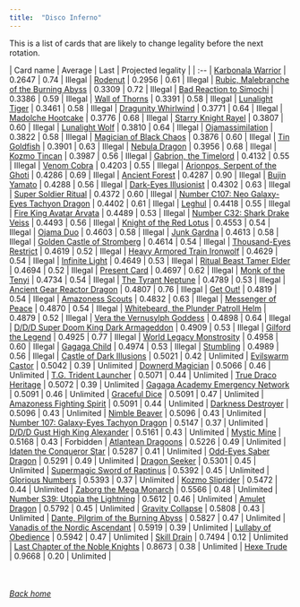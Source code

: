 ```yaml
---
title:  "Disco Inferno"
---
```


This is a list of cards that are likely to change legality before the next rotation.

| Card name | Average | Last | Projected legality |
| :-- |
[Karbonala Warrior](https://db.ygoprodeck.com/card/?search=Karbonala%20Warrior) | 0.2647 | 0.74 | Illegal |
[Rodenut](https://db.ygoprodeck.com/card/?search=Rodenut) | 0.2956 | 0.61 | Illegal |
[Rubic, Malebranche of the Burning Abyss](https://db.ygoprodeck.com/card/?search=Rubic,%20Malebranche%20of%20the%20Burning%20Abyss) | 0.3309 | 0.72 | Illegal |
[Bad Reaction to Simochi](https://db.ygoprodeck.com/card/?search=Bad%20Reaction%20to%20Simochi) | 0.3386 | 0.59 | Illegal |
[Wall of Thorns](https://db.ygoprodeck.com/card/?search=Wall%20of%20Thorns) | 0.3391 | 0.58 | Illegal |
[Lunalight Tiger](https://db.ygoprodeck.com/card/?search=Lunalight%20Tiger) | 0.3461 | 0.58 | Illegal |
[Dragunity Whirlwind](https://db.ygoprodeck.com/card/?search=Dragunity%20Whirlwind) | 0.3771 | 0.64 | Illegal |
[Madolche Hootcake](https://db.ygoprodeck.com/card/?search=Madolche%20Hootcake) | 0.3776 | 0.68 | Illegal |
[Starry Knight Rayel](https://db.ygoprodeck.com/card/?search=Starry%20Knight%20Rayel) | 0.3807 | 0.60 | Illegal |
[Lunalight Wolf](https://db.ygoprodeck.com/card/?search=Lunalight%20Wolf) | 0.3810 | 0.64 | Illegal |
[Ojamassimilation](https://db.ygoprodeck.com/card/?search=Ojamassimilation) | 0.3822 | 0.58 | Illegal |
[Magician of Black Chaos](https://db.ygoprodeck.com/card/?search=Magician%20of%20Black%20Chaos) | 0.3876 | 0.60 | Illegal |
[Tin Goldfish](https://db.ygoprodeck.com/card/?search=Tin%20Goldfish) | 0.3901 | 0.63 | Illegal |
[Nebula Dragon](https://db.ygoprodeck.com/card/?search=Nebula%20Dragon) | 0.3956 | 0.68 | Illegal |
[Kozmo Tincan](https://db.ygoprodeck.com/card/?search=Kozmo%20Tincan) | 0.3987 | 0.56 | Illegal |
[Gabrion, the Timelord](https://db.ygoprodeck.com/card/?search=Gabrion,%20the%20Timelord) | 0.4132 | 0.55 | Illegal |
[Venom Cobra](https://db.ygoprodeck.com/card/?search=Venom%20Cobra) | 0.4203 | 0.55 | Illegal |
[Arionpos, Serpent of the Ghoti](https://db.ygoprodeck.com/card/?search=Arionpos,%20Serpent%20of%20the%20Ghoti) | 0.4286 | 0.69 | Illegal |
[Ancient Forest](https://db.ygoprodeck.com/card/?search=Ancient%20Forest) | 0.4287 | 0.90 | Illegal |
[Bujin Yamato](https://db.ygoprodeck.com/card/?search=Bujin%20Yamato) | 0.4288 | 0.56 | Illegal |
[Dark-Eyes Illusionist](https://db.ygoprodeck.com/card/?search=Dark-Eyes%20Illusionist) | 0.4302 | 0.63 | Illegal |
[Super Soldier Ritual](https://db.ygoprodeck.com/card/?search=Super%20Soldier%20Ritual) | 0.4372 | 0.60 | Illegal |
[Number C107: Neo Galaxy-Eyes Tachyon Dragon](https://db.ygoprodeck.com/card/?search=Number%20C107:%20Neo%20Galaxy-Eyes%20Tachyon%20Dragon) | 0.4402 | 0.61 | Illegal |
[Leghul](https://db.ygoprodeck.com/card/?search=Leghul) | 0.4418 | 0.55 | Illegal |
[Fire King Avatar Arvata](https://db.ygoprodeck.com/card/?search=Fire%20King%20Avatar%20Arvata) | 0.4489 | 0.53 | Illegal |
[Number C32: Shark Drake Veiss](https://db.ygoprodeck.com/card/?search=Number%20C32:%20Shark%20Drake%20Veiss) | 0.4493 | 0.56 | Illegal |
[Knight of the Red Lotus](https://db.ygoprodeck.com/card/?search=Knight%20of%20the%20Red%20Lotus) | 0.4553 | 0.54 | Illegal |
[Ojama Duo](https://db.ygoprodeck.com/card/?search=Ojama%20Duo) | 0.4603 | 0.58 | Illegal |
[Junk Gardna](https://db.ygoprodeck.com/card/?search=Junk%20Gardna) | 0.4613 | 0.58 | Illegal |
[Golden Castle of Stromberg](https://db.ygoprodeck.com/card/?search=Golden%20Castle%20of%20Stromberg) | 0.4614 | 0.54 | Illegal |
[Thousand-Eyes Restrict](https://db.ygoprodeck.com/card/?search=Thousand-Eyes%20Restrict) | 0.4619 | 0.52 | Illegal |
[Heavy Armored Train Ironwolf](https://db.ygoprodeck.com/card/?search=Heavy%20Armored%20Train%20Ironwolf) | 0.4629 | 0.54 | Illegal |
[Infinite Light](https://db.ygoprodeck.com/card/?search=Infinite%20Light) | 0.4649 | 0.53 | Illegal |
[Ritual Beast Tamer Elder](https://db.ygoprodeck.com/card/?search=Ritual%20Beast%20Tamer%20Elder) | 0.4694 | 0.52 | Illegal |
[Present Card](https://db.ygoprodeck.com/card/?search=Present%20Card) | 0.4697 | 0.62 | Illegal |
[Monk of the Tenyi](https://db.ygoprodeck.com/card/?search=Monk%20of%20the%20Tenyi) | 0.4734 | 0.54 | Illegal |
[The Tyrant Neptune](https://db.ygoprodeck.com/card/?search=The%20Tyrant%20Neptune) | 0.4789 | 0.53 | Illegal |
[Ancient Gear Reactor Dragon](https://db.ygoprodeck.com/card/?search=Ancient%20Gear%20Reactor%20Dragon) | 0.4807 | 0.76 | Illegal |
[Get Out!](https://db.ygoprodeck.com/card/?search=Get%20Out!) | 0.4819 | 0.54 | Illegal |
[Amazoness Scouts](https://db.ygoprodeck.com/card/?search=Amazoness%20Scouts) | 0.4832 | 0.63 | Illegal |
[Messenger of Peace](https://db.ygoprodeck.com/card/?search=Messenger%20of%20Peace) | 0.4870 | 0.54 | Illegal |
[Whitebeard, the Plunder Patroll Helm](https://db.ygoprodeck.com/card/?search=Whitebeard,%20the%20Plunder%20Patroll%20Helm) | 0.4879 | 0.52 | Illegal |
[Vera the Vernusylph Goddess](https://db.ygoprodeck.com/card/?search=Vera%20the%20Vernusylph%20Goddess) | 0.4898 | 0.64 | Illegal |
[D/D/D Super Doom King Dark Armageddon](https://db.ygoprodeck.com/card/?search=D/D/D%20Super%20Doom%20King%20Dark%20Armageddon) | 0.4909 | 0.53 | Illegal |
[Gilford the Legend](https://db.ygoprodeck.com/card/?search=Gilford%20the%20Legend) | 0.4925 | 0.77 | Illegal |
[World Legacy Monstrosity](https://db.ygoprodeck.com/card/?search=World%20Legacy%20Monstrosity) | 0.4958 | 0.60 | Illegal |
[Gagaga Child](https://db.ygoprodeck.com/card/?search=Gagaga%20Child) | 0.4974 | 0.53 | Illegal |
[Stumbling](https://db.ygoprodeck.com/card/?search=Stumbling) | 0.4989 | 0.56 | Illegal |
[Castle of Dark Illusions](https://db.ygoprodeck.com/card/?search=Castle%20of%20Dark%20Illusions) | 0.5021 | 0.42 | Unlimited |
[Evilswarm Castor](https://db.ygoprodeck.com/card/?search=Evilswarm%20Castor) | 0.5042 | 0.39 | Unlimited |
[Downerd Magician](https://db.ygoprodeck.com/card/?search=Downerd%20Magician) | 0.5066 | 0.46 | Unlimited |
[T.G. Trident Launcher](https://db.ygoprodeck.com/card/?search=T.G.%20Trident%20Launcher) | 0.5071 | 0.44 | Unlimited |
[True Draco Heritage](https://db.ygoprodeck.com/card/?search=True%20Draco%20Heritage) | 0.5072 | 0.39 | Unlimited |
[Gagaga Academy Emergency Network](https://db.ygoprodeck.com/card/?search=Gagaga%20Academy%20Emergency%20Network) | 0.5091 | 0.46 | Unlimited |
[Graceful Dice](https://db.ygoprodeck.com/card/?search=Graceful%20Dice) | 0.5091 | 0.47 | Unlimited |
[Amazoness Fighting Spirit](https://db.ygoprodeck.com/card/?search=Amazoness%20Fighting%20Spirit) | 0.5091 | 0.44 | Unlimited |
[Darkness Destroyer](https://db.ygoprodeck.com/card/?search=Darkness%20Destroyer) | 0.5096 | 0.43 | Unlimited |
[Nimble Beaver](https://db.ygoprodeck.com/card/?search=Nimble%20Beaver) | 0.5096 | 0.43 | Unlimited |
[Number 107: Galaxy-Eyes Tachyon Dragon](https://db.ygoprodeck.com/card/?search=Number%20107:%20Galaxy-Eyes%20Tachyon%20Dragon) | 0.5147 | 0.37 | Unlimited |
[D/D/D Gust High King Alexander](https://db.ygoprodeck.com/card/?search=D/D/D%20Gust%20High%20King%20Alexander) | 0.5161 | 0.43 | Unlimited |
[Mystic Mine](https://db.ygoprodeck.com/card/?search=Mystic%20Mine) | 0.5168 | 0.43 | Forbidden |
[Atlantean Dragoons](https://db.ygoprodeck.com/card/?search=Atlantean%20Dragoons) | 0.5226 | 0.49 | Unlimited |
[Idaten the Conqueror Star](https://db.ygoprodeck.com/card/?search=Idaten%20the%20Conqueror%20Star) | 0.5287 | 0.41 | Unlimited |
[Odd-Eyes Saber Dragon](https://db.ygoprodeck.com/card/?search=Odd-Eyes%20Saber%20Dragon) | 0.5291 | 0.49 | Unlimited |
[Dragon Seeker](https://db.ygoprodeck.com/card/?search=Dragon%20Seeker) | 0.5301 | 0.45 | Unlimited |
[Supermagic Sword of Raptinus](https://db.ygoprodeck.com/card/?search=Supermagic%20Sword%20of%20Raptinus) | 0.5392 | 0.45 | Unlimited |
[Glorious Numbers](https://db.ygoprodeck.com/card/?search=Glorious%20Numbers) | 0.5393 | 0.37 | Unlimited |
[Kozmo Sliprider](https://db.ygoprodeck.com/card/?search=Kozmo%20Sliprider) | 0.5472 | 0.44 | Unlimited |
[Zaborg the Mega Monarch](https://db.ygoprodeck.com/card/?search=Zaborg%20the%20Mega%20Monarch) | 0.5566 | 0.48 | Unlimited |
[Number S39: Utopia the Lightning](https://db.ygoprodeck.com/card/?search=Number%20S39:%20Utopia%20the%20Lightning) | 0.5612 | 0.46 | Unlimited |
[Amulet Dragon](https://db.ygoprodeck.com/card/?search=Amulet%20Dragon) | 0.5792 | 0.45 | Unlimited |
[Gravity Collapse](https://db.ygoprodeck.com/card/?search=Gravity%20Collapse) | 0.5808 | 0.43 | Unlimited |
[Dante, Pilgrim of the Burning Abyss](https://db.ygoprodeck.com/card/?search=Dante,%20Pilgrim%20of%20the%20Burning%20Abyss) | 0.5827 | 0.47 | Unlimited |
[Vanadis of the Nordic Ascendant](https://db.ygoprodeck.com/card/?search=Vanadis%20of%20the%20Nordic%20Ascendant) | 0.5919 | 0.39 | Unlimited |
[Lullaby of Obedience](https://db.ygoprodeck.com/card/?search=Lullaby%20of%20Obedience) | 0.5942 | 0.47 | Unlimited |
[Skill Drain](https://db.ygoprodeck.com/card/?search=Skill%20Drain) | 0.7494 | 0.12 | Unlimited |
[Last Chapter of the Noble Knights](https://db.ygoprodeck.com/card/?search=Last%20Chapter%20of%20the%20Noble%20Knights) | 0.8673 | 0.38 | Unlimited |
[Hexe Trude](https://db.ygoprodeck.com/card/?search=Hexe%20Trude) | 0.9668 | 0.20 | Unlimited |

<br>

###### [Back home](index)